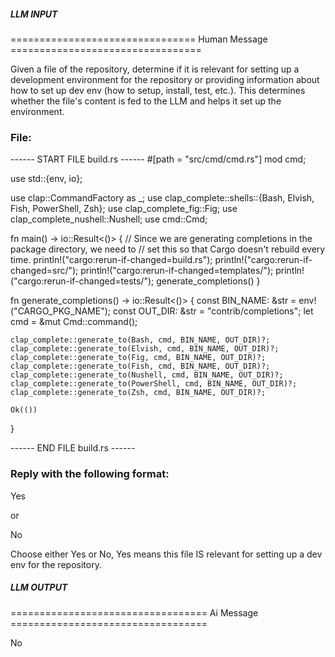 ##### LLM INPUT #####
================================ Human Message =================================

Given a file of the repository, determine if it is relevant for setting up a development environment for the repository or providing information about how to set up dev env (how to setup, install, test, etc.). This determines whether the file's content is fed to the LLM and helps it set up the environment.

### File:
------ START FILE build.rs ------
#[path = "src/cmd/cmd.rs"]
mod cmd;

use std::{env, io};

use clap::CommandFactory as _;
use clap_complete::shells::{Bash, Elvish, Fish, PowerShell, Zsh};
use clap_complete_fig::Fig;
use clap_complete_nushell::Nushell;
use cmd::Cmd;

fn main() -> io::Result<()> {
    // Since we are generating completions in the package directory, we need to
    // set this so that Cargo doesn't rebuild every time.
    println!("cargo:rerun-if-changed=build.rs");
    println!("cargo:rerun-if-changed=src/");
    println!("cargo:rerun-if-changed=templates/");
    println!("cargo:rerun-if-changed=tests/");
    generate_completions()
}

fn generate_completions() -> io::Result<()> {
    const BIN_NAME: &str = env!("CARGO_PKG_NAME");
    const OUT_DIR: &str = "contrib/completions";
    let cmd = &mut Cmd::command();

    clap_complete::generate_to(Bash, cmd, BIN_NAME, OUT_DIR)?;
    clap_complete::generate_to(Elvish, cmd, BIN_NAME, OUT_DIR)?;
    clap_complete::generate_to(Fig, cmd, BIN_NAME, OUT_DIR)?;
    clap_complete::generate_to(Fish, cmd, BIN_NAME, OUT_DIR)?;
    clap_complete::generate_to(Nushell, cmd, BIN_NAME, OUT_DIR)?;
    clap_complete::generate_to(PowerShell, cmd, BIN_NAME, OUT_DIR)?;
    clap_complete::generate_to(Zsh, cmd, BIN_NAME, OUT_DIR)?;

    Ok(())
}

------ END FILE build.rs ------

### Reply with the following format:

<rel>Yes</rel>

or

<rel>No</rel>

Choose either Yes or No, Yes means this file IS relevant for setting up a dev env for the repository.

##### LLM OUTPUT #####
================================== Ai Message ==================================

<rel>No</rel>